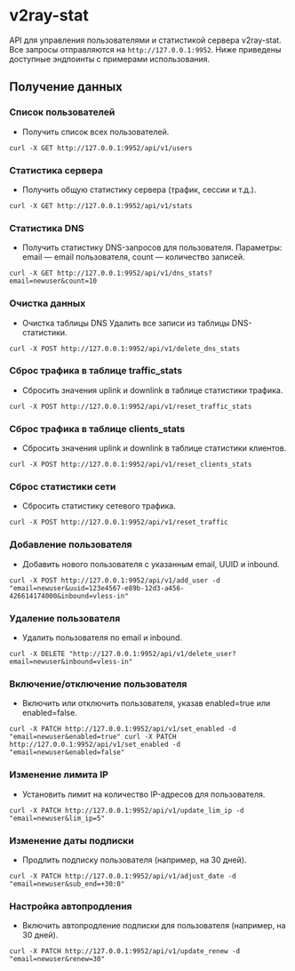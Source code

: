 # v2ray-stat

API для управления пользователями и статистикой сервера v2ray-stat. Все запросы отправляются на `http://127.0.0.1:9952`. Ниже приведены доступные эндпоинты с примерами использования.
## Получение данных
### Список пользователей
- Получить список всех пользователей.

`curl -X GET http://127.0.0.1:9952/api/v1/users`

### Статистика сервера
- Получить общую статистику сервера (трафик, сессии и т.д.).

`curl -X GET http://127.0.0.1:9952/api/v1/stats`

### Статистика DNS
- Получить статистику DNS-запросов для пользователя. Параметры: email — email пользователя, count — количество записей.

`curl -X GET http://127.0.0.1:9952/api/v1/dns_stats?email=newuser&count=10`

### Очистка данных
- Очистка таблицы DNS
Удалить все записи из таблицы DNS-статистики.

`curl -X POST http://127.0.0.1:9952/api/v1/delete_dns_stats`

### Сброс трафика в таблице traffic_stats
- Сбросить значения uplink и downlink в таблице статистики трафика.

`curl -X POST http://127.0.0.1:9952/api/v1/reset_traffic_stats`

### Сброс трафика в таблице clients_stats
- Сбросить значения uplink и downlink в таблице статистики клиентов.

`curl -X POST http://127.0.0.1:9952/api/v1/reset_clients_stats`

### Сброс статистики сети
- Сбросить статистику сетевого трафика.

`curl -X POST http://127.0.0.1:9952/api/v1/reset_traffic`

### Добавление пользователя
- Добавить нового пользователя с указанным email, UUID и inbound.

`curl -X POST http://127.0.0.1:9952/api/v1/add_user -d "email=newuser&uuid=123e4567-e89b-12d3-a456-426614174000&inbound=vless-in"`

### Удаление пользователя
- Удалить пользователя по email и inbound.

`curl -X DELETE "http://127.0.0.1:9952/api/v1/delete_user?email=newuser&inbound=vless-in"`

### Включение/отключение пользователя
- Включить или отключить пользователя, указав enabled=true или enabled=false.

`curl -X PATCH http://127.0.0.1:9952/api/v1/set_enabled -d "email=newuser&enabled=true"
curl -X PATCH http://127.0.0.1:9952/api/v1/set_enabled -d "email=newuser&enabled=false"`

### Изменение лимита IP
- Установить лимит на количество IP-адресов для пользователя.

`curl -X PATCH http://127.0.0.1:9952/api/v1/update_lim_ip -d "email=newuser&lim_ip=5"`

### Изменение даты подписки
- Продлить подписку пользователя (например, на 30 дней).

`curl -X PATCH http://127.0.0.1:9952/api/v1/adjust_date -d "email=newuser&sub_end=+30:0"`

### Настройка автопродления
- Включить автопродление подписки для пользователя (например, на 30 дней).

`curl -X PATCH http://127.0.0.1:9952/api/v1/update_renew -d "email=newuser&renew=30"`
